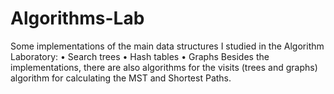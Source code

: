 # Algorithms-Lab
Some implementations of the main data structures I studied in the Algorithm Laboratory: • Search trees • Hash tables • Graphs Besides the implementations, there are also algorithms for the visits (trees and graphs) algorithm for calculating the MST and Shortest Paths.
